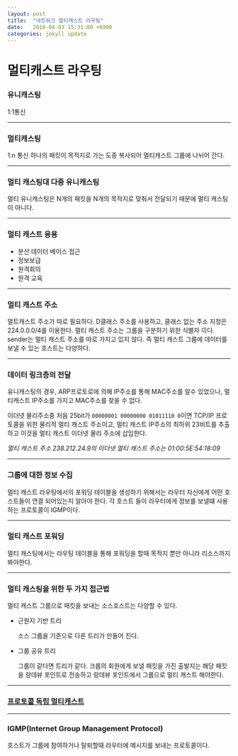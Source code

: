 ```yaml
---
layout: post
title:  "네트워크 멀티캐스트 라우팅"
date:   2018-04-03 15:31:00 +0900
categories: jekyll update
---
```

# 멀티캐스트 라우팅

### 유니캐스팅

1:1통신

-----
### 멀티캐스팅

1:n 통신 하나의 패킷이 목적지로 가는 도중 복사되어 멀티캐스트 그룹에 나뉘어 간다.

----
### 멀티 캐스팅대 다중 유니캐스팅
멀티 유니캐스팅은 N개의 패킷을 N개의 목적지로 맞춰서 전달되기 때문에 멀티 캐스팅이 아니다.

---
### 멀티 캐스트 응용

* 분산 데이터 베이스 접근
* 정보보급
* 원격회의
* 원격 교육
---

### 멀티 캐스트 주소

멀트캐스트 주소가 따로 필요하다. D클래스 주소를 사용하고, 클래스 없는 주소 지정은 224.0.0.0/4를 이용한다. 멀티 캐스트 주소는 그룹을 구분하기 위한 식별자 이다. sender는 멀티 캐스트 주소를 따로 가지고 있지 않다. 즉 멀티 캐스트 그룹에 데이터를 보낼 수 있는 호스트는 다양하다.

---
### 데이터 링크층의 전달

유니캐스팅의 경우, ARP프로토로에 의해 IP주소를 통해 MAC주소를 알수 있었으나, 멀티캐스트 IP주소를 가지고 MAC주소를 찾을 수 없다.

이더넷 물리주소중 처음 25bit가 `00000001 00000000 01011110 0`이면 TCP/IP 프로토콜을 위한 물리적 멀티 캐스트 주소이고, 멀티 캐스트 IP주소의 최하위 23비트를 추출하고 이것을 멀티 캐스트 이더넷 물리 주소에 삽입한다.

_멀티 캐스트 주소 238.212.24.9의 이더넷 멀티 캐스트 주소는 01:00:5E:54:18:09_

---
### 그룹에 대한 정보 수집
멀티 캐스트 라우팅에서의 포워딩 테이블을 생성하기 위해서는 라우터 자신에게 어떤 호스트들이 연결 되어있는지 알아야 한다. 각 호스트 들이 라우터에게 정보를 보낼떄 사용하는 프로토콜이 IGMP이다.

---
### 멀티 캐스트 포워딩

멀티 캐스팅에서는 라우팅 테이블을 통해 포워딩을 할때 목적지 뿐만 아니라 리소스까지 봐야한다.

---
### 멀티 캐스팅을 위한 두 가지 접근법

멀티 캐스트 그룹으로 패킷을 보내는 소스호스트는 다양할 수 있다.

- 근원지 기반 트리

  소스 그룹을 기준으로 다른 트리가 만들어 진다.

- 그룹 공유 트리

  그룹이 같다면 트리가 같다. 크룹의 회원에게 보낼 패킷을 가진 출발지는 해당 패킷을 랑데뷰 포인트로 전송하고 랑데뷰 포인트에서 그룹으로 멀티 캐스트 해야한다.

---

### [프로토콜 독립 멀티캐스트](http://www.ktword.co.kr/abbr_view.php?m_temp1=2467)

---

### IGMP(Internet Group Management Protocol)

호스트가 그룹에 참여하거나 탈퇴할때 라우터에 메시지를 보내는 프로토콜이다.
